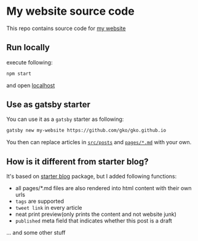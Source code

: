 # My website source code

This repo contains source code for [my website](https://konstantin.io)

## Run locally

execute following:

```bash
npm start
```

and open [localhost](http://localhost:8000)

## Use as gatsby starter

You can use it as a `gatsby` starter as following:
```bash
gatsby new my-website https://github.com/gko/gko.github.io
```

You then can replace articles in [`src/posts`](https://github.com/gko/gko.github.io/tree/dev/src/posts) and [`pages/*.md`](https://github.com/gko/gko.github.io/tree/dev/src/pages) with your own.

## How is it different from starter blog?

It's based on [starter blog](https://github.com/gatsbyjs/gatsby-starter-blog) package, but I added following functions:
 - all pages/*.md files are also rendered into html content with their own urls
 - `tags` are supported
 - `tweet link` in every article
 - neat print preview(only prints the content and not website junk)
 - `published` meta field that indicates whether this post is a draft

... and some other stuff

